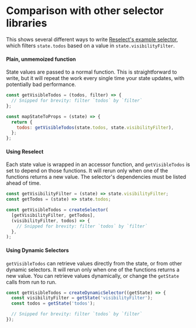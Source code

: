 # Comparison with other selector libraries

This shows several different ways to write [Reselect's example selector](https://github.com/reduxjs/reselect#example),
which filters `state.todos` based on a value in `state.visibilityFilter`.

#### Plain, unmemoized function

State values are passed to a normal function. This is straightforward to write, but it will repeat the work every
single time your state updates, with potentially bad performance.

```javascript
const getVisibleTodos = (todos, filter) => {
  // Snipped for brevity: filter `todos` by `filter`
};

const mapStateToProps = (state) => {
  return {
    todos: getVisibleTodos(state.todos, state.visibilityFilter),
  };
};
```

#### Using Reselect

Each state value is wrapped in an accessor function, and `getVisibleTodos` is set to depend on those functions. It will
rerun only when one of the functions returns a new value. The selector's dependencies must be listed ahead of time.

```javascript
const getVisibilityFilter = (state) => state.visibilityFilter;
const getTodos = (state) => state.todos;

const getVisibleTodos = createSelector(
  [getVisibilityFilter, getTodos],
  (visibilityFilter, todos) => {
    // Snipped for brevity: filter `todos` by `filter`
  },
);
```

#### Using Dynamic Selectors

`getVisibleTodos` can retrieve values directly from the state, or from other dynamic selectors. It will rerun only when
one of the functions returns a new value. You can retrieve values dynamically, or change the `getState` calls from run to run.

```javascript
const getVisibleTodos = createDynamicSelector((getState) => {
  const visibilityFilter = getState('visibilityFilter');
  const todos = getState('todos');

  // Snipped for brevity: filter `todos` by `filter`
});
```
